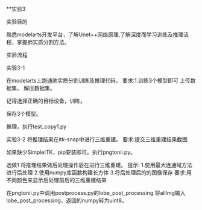 **实验3

实验目的

熟悉modelarts开发平台，了解Unet++网络原理,了解深度而学习训练及推理流程，掌握肺实质分割方法。

实验流程

实验3-1

在modelarts上跑通肺实质分割训练及推理代码。
要求:1.训练3个模型即可
上传数据集。
解压数据集。

记得选择正确的目标设备，训练。

保存3个模型。

推理，执行test_copy1.py

实验3-2
将推理结果在itk-snap中进行三维重建。
要求:提交三维重建结果截图

如果缺少SimpleITK，pip安装即可。执行pngtonii.py。

选做1
将推理结果做后处理操作后在进行三维重建。
提示: 1.使用最大连通域方法进行后处理
2.使用numpy库函数构建长方体
3.将后处理后的的图像保存
要求:用不同颜色来显示后处理前后的三维重建结果

在pngtonii.py中调用postprocess.py的lobe_post_processing
将allImg输入lobe_post_processing，返回的numpy转为uint8。
